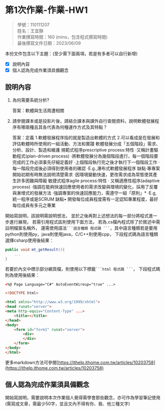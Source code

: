 # 第1次作業-作業-HW1
>
>學號：110111207
><br />
>姓名：王宜靜
><br />
>作業撰寫時間：160 (mins，包含程式撰寫時間)
><br />
>最後撰寫文件日期：2023/06/09
>

本份文件包含以下主題：(至少需下面兩項，若是有多者可以自行新增)
- [x] 說明內容
- [x] 個人認為完成作業須具備觀念

## 說明內容

1. 為何需要系統分析?

    答案：軟體與生活周遭相關
2. 請參閱課本或是投影片後，請結合課本與課外自行查閱資料，說明軟體發展程序有哪兩種且其各代表為何種運作方式及其特點？

    答案：定義 1.軟體發展程序指的就是製造出軟體的方式 2.可以看成是在發展和評估軟體時所使用的一組活動、方法和實踐 軟體發展分成「五個階段」需求、分析、設計、製造和維護 
    規範式程序prescriptive process:特性 ‧又稱計畫驅動程式(plan-driven process) ‧將軟體發展分為幾個階段進行，每一個階段要完成的工作必須事先仔細定義好 ‧上個階段執行完之後才執行下一個階段工作 ‧每一階段完成後必須得到使用者的確認 ‧E.g.,瀑布式軟體發展程序 缺點‧專專案開始初期有時無法說明清楚需求 ‧因環境變動快速，更改需求成為常態使其產生許多困難與障礙
    敏捷式程序agile process:特性 ‧ 又稱適應性程序(adaptive process) ‧強調在能夠快速回應使用者的需求改變與環境的變化，採用了反覆與漸增式的發展方法 ‧強調專案的快速回應能力，需遵守一組「原則」* ‧E.g, 統一程序或是SCRUM 缺點• 開發每位成員程度需有一定認知專業程度，最好每位成員有多元之專業

開始寫說明，該說明需說明想法，
並於之後再對上述想法的每一部分將程式進一步進行展現，
若需引用程式區則使用下面方法，
若為.cs檔內程式除了於敘述中需註明檔案名稱外，
還需使用語法` ```語言種類 程式碼 ``` `，其中語言種類若是要用python則使用py，java則使用java，C/C++則使用cpp，
下段程式碼為語言種類選擇csharp使用後結果：

```csharp
public void mt_getResult(){
    ...
}
```

若要於內文中標示部分網頁檔，則使用以下標籤` ```html 程式碼 ``` `，
下段程式碼則為使用後結果：

```html
<%@ Page Language="C#" AutoEventWireup="true" ...>

<!DOCTYPE html>

<html xmlns="http://www.w3.org/1999/xhtml">
<head runat="server">
<meta http-equiv="Content-Type" ...>
    <title></title>
</head>
<body>
    <form id="form1" runat="server">
        <div>
        </div>
    </form>
</body>
</html>
```
更多markdown方法可參閱[https://ithelp.ithome.com.tw/articles/10203758](https://ithelp.ithome.com.tw/articles/10203758)

## 個人認為完成作業須具備觀念

開始寫說明，需要說明本次作業個人覺得需學會那些觀念，亦可作為學習筆記使用 (需寫成文章，需最少50字，並且文內不得有你、我、他三種文字)